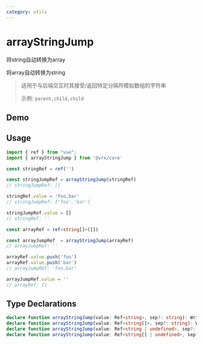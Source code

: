 ```yaml
---
category: utils
---
```


<script lang="ts" setup>
import ArrayStringJump from './demo/arrayStringJump.vue'
</script>

# arrayStringJump <Badge type="warning" text="测试" />

将string自动转换为array

将array自动转换为string

> 适用于与后端交互时其接受/返回特定分隔符模拟数组的字符串
>
> 示例: `parent,child,child`
>

## Demo

<ArrayStringJump />

## Usage

```ts twoslash
import { ref } from "vue";
import { arrayStringJump } from '@vrx/core'

const stringRef = ref('')

const stringJumpRef = arrayStringJump(stringRef)
// stringJumpRef: []

stringRef.value = 'foo,bar'
// stringJumpRef: ['foo','bar']

stringJumpRef.value = []
// stringRef: ''

const arrayRef = ref<string[]>([])

const arrayJumpRef  = arrayStringJump(arrayRef)
// arrayJumpRef: ''

arrayRef.value.push('foo')
arrayRef.value.push('bar')
// arrayJumpRef: 'foo,bar'

arrayJumpRef.value = ''
// arrayRef: []
```

## Type Declarations

```ts
declare function arrayStringJump(value: Ref<string>, sep?: string): WritableComputedRef<string[]>;
declare function arrayStringJump(value: Ref<string[]>, sep?: string): WritableComputedRef<string>;
declare function arrayStringJump(value: Ref<string | undefined>, sep?: string): WritableComputedRef<string[] | undefined>;
declare function arrayStringJump(value: Ref<string[] | undefined>, sep?: string): WritableComputedRef<string | undefined>;
```
